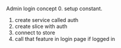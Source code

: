 Admin login concept
0. setup constant.
1. create service called auth
2. create slice with auth
3. connect to store
4. call that feature in login page if logged in